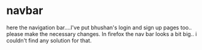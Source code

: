 navbar
======

here the navigation bar....I've put bhushan's login and sign up pages too.. please make the necessary changes. In firefox the nav bar looks a bit big.. i couldn't find any solution for that. 